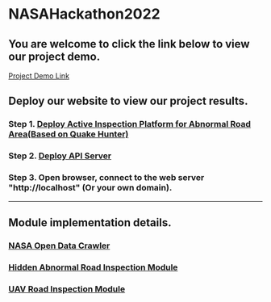 # NASAHackathon2022

## You are welcome to click the link below to view our project demo.

[Project Demo Link](http://nasahackthon.thebestyea.net)


## Deploy our website to view our project results.

### Step 1. [Deploy Active Inspection Platform for Abnormal Road Area\(Based on Quake Hunter\)](https://github.com/love3499/NASAHackathon-2022-Southern-Taiwan-Stars/tree/main/ActiveInspectionPlatformForAbnormalRoadArea)


### Step 2. [Deploy API Server](https://github.com/love3499/NASAHackathon-2022-Southern-Taiwan-Stars/tree/main/APIServer)


### Step 3. Open browser, connect to the web server "http://localhost" (Or your own domain).
<!-- ### Step 3. It creates local server and In browser when we hit root route (http://127.0.0.1/) we'll get the output. -->
---

## Module implementation details.

### [NASA Open Data Crawler](https://github.com/love3499/NASAHackathon-2022-Southern-Taiwan-Stars/tree/main/NasaOpenDataCrawler)

### [Hidden Abnormal Road Inspection Module](https://github.com/love3499/NASAHackathon-2022-Southern-Taiwan-Stars/tree/main/HiddenAbnormalRoadInspectionModule)

### [UAV Road Inspection Module](https://github.com/love3499/NASAHackathon-2022-Southern-Taiwan-Stars/tree/main/UAVRoadInspectionModule)